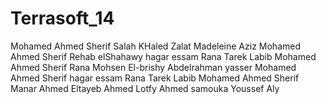 Terrasoft_14 
============
Mohamed Ahmed Sherif
Salah KHaled Zalat
Madeleine Aziz
Mohamed Ahmed Sherif
Rehab elShahawy
hagar essam
Rana Tarek Labib
Mohamed Ahmed Sherif
Rana Mohsen El-brishy
Abdelrahman yasser
Mohamed Ahmed Sherif
hagar essam
Rana Tarek Labib
Mohamed Ahmed Sherif
Manar Ahmed Eltayeb Ahmed Lotfy
Ahmed samouka
Youssef Aly

